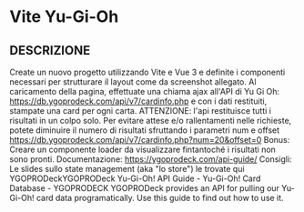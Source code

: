 # Vite Yu-Gi-Oh

## DESCRIZIONE

Create un nuovo progetto utilizzando Vite e Vue 3 e definite i componenti necessari per strutturare il layout come da screenshot allegato.
Al caricamento della pagina, effettuate una chiama ajax all'API di Yu Gi Oh: https://db.ygoprodeck.com/api/v7/cardinfo.php
e con i dati restituiti, stampate una card per ogni carta.
ATTENZIONE: l'api restituisce tutti i risultati in un colpo solo. Per evitare attese e/o rallentamenti nelle richieste, potete diminuire il numero di risultati sfruttando i parametri num e offset
https://db.ygoprodeck.com/api/v7/cardinfo.php?num=20&offset=0
Bonus:
Creare un componente loader da visualizzare fintantoché i risultati non sono pronti.
Documentazione: https://ygoprodeck.com/api-guide/
Consigli:
Le slides sullo state management (aka "lo store") le trovate qui
YGOPRODeckYGOPRODeck
Yu-Gi-Oh! API Guide - Yu-Gi-Oh! Card Database - YGOPRODECK
YGOPRODeck provides an API for pulling our Yu-Gi-Oh! card data programatically. Use this guide to find out how to use it.
